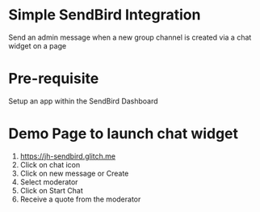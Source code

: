 # Simple SendBird Integration

Send an admin message when a new group channel is created via a chat widget on a page

# Pre-requisite

Setup an app within the SendBird Dashboard

# Demo Page to launch chat widget
1. https://jh-sendbird.glitch.me
2. Click on chat icon
3. Click on new message or Create
4. Select moderator
5. Click on Start Chat
6. Receive a quote from the moderator